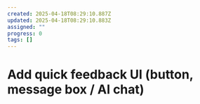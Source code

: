 ```yaml
---
created: 2025-04-18T08:29:10.887Z
updated: 2025-04-18T08:29:10.883Z
assigned: ""
progress: 0
tags: []
---
```


# Add quick feedback UI (button, message box / AI chat)
